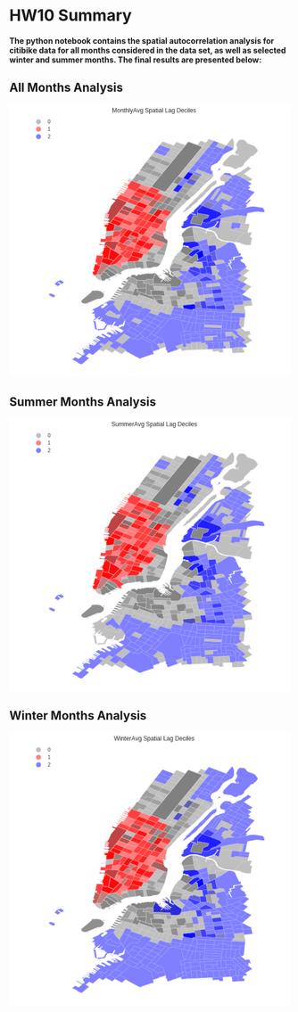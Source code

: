 # HW10 Summary

#### The python notebook contains the spatial autocorrelation analysis for citibike data for all months considered in the data set, as well as selected winter and summer months.  The final results are presented below:

## All Months Analysis
![alt text](https://github.com/SpatialUrban/PUI2016_ms9548/blob/master/HW10_ms9548/Monthly_HotCold.png)


## Summer Months Analysis 
![alt text](https://github.com/SpatialUrban/PUI2016_ms9548/blob/master/HW10_ms9548/Summer_HotCold.png)


## Winter Months Analysis
![alt text](https://github.com/SpatialUrban/PUI2016_ms9548/blob/master/HW10_ms9548/Winter_HotCold.png)
